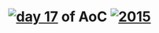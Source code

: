 # [![day 17](17)](https://adventofcode.com/2015/day/17) of AoC [![2015](2015)](https://adventofcode.com/2015)
